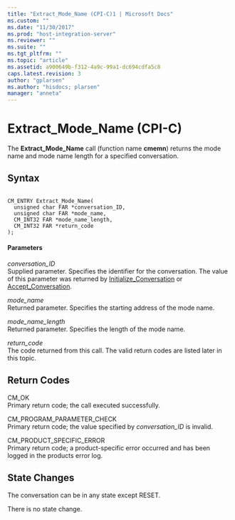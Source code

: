 ```yaml
---
title: "Extract_Mode_Name (CPI-C)1 | Microsoft Docs"
ms.custom: ""
ms.date: "11/30/2017"
ms.prod: "host-integration-server"
ms.reviewer: ""
ms.suite: ""
ms.tgt_pltfrm: ""
ms.topic: "article"
ms.assetid: a900649b-f312-4a9c-99a1-dc694cdfa5c8
caps.latest.revision: 3
author: "gplarsen"
ms.author: "hisdocs; plarsen"
manager: "anneta"
---
```

# Extract_Mode_Name (CPI-C)
The **Extract_Mode_Name** call (function name **cmemn**) returns the mode name and mode name length for a specified conversation.  
  
## Syntax  
  
```  
  
CM_ENTRY Extract_Mode_Name(   
  unsigned char FAR *conversation_ID,    
  unsigned char FAR *mode_name,      
  CM_INT32 FAR *mode_name_length,    
  CM_INT32 FAR *return_code          
);  
```  
  
#### Parameters  
 *conversation_ID*  
 Supplied parameter. Specifies the identifier for the conversation. The value of this parameter was returned by [Initialize_Conversation](../core/initialize-conversation-cpi-c-1.md) or [Accept_Conversation](../core/accept-conversation-cpi-c-2.md).  
  
 *mode_name*  
 Returned parameter. Specifies the starting address of the mode name.  
  
 *mode_name_length*  
 Returned parameter. Specifies the length of the mode name.  
  
 *return_code*  
 The code returned from this call. The valid return codes are listed later in this topic.  
  
## Return Codes  
 CM_OK  
 Primary return code; the call executed successfully.  
  
 CM_PROGRAM_PARAMETER_CHECK  
 Primary return code; the value specified by *conversation_ID* is invalid.  
  
 CM_PRODUCT_SPECIFIC_ERROR  
 Primary return code; a product-specific error occurred and has been logged in the products error log.  
  
## State Changes  
 The conversation can be in any state except RESET.  
  
 There is no state change.
